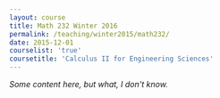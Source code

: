 ```yaml
---
layout: course
title: Math 232 Winter 2016
permalink: /teaching/winter2015/math232/
date: 2015-12-01
courselist: 'true'
coursetitle: 'Calculus II for Engineering Sciences'
---
```


_Some content here, but what, I don't know._
